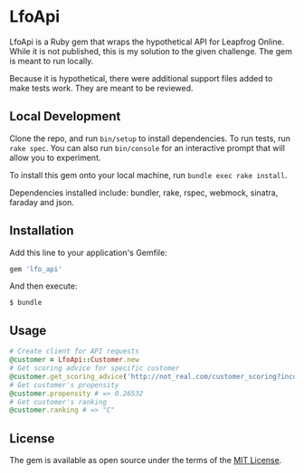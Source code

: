 # LfoApi

LfoApi is a Ruby gem that wraps the hypothetical API for Leapfrog Online. While it is not published, this is my solution to the given challenge. The gem is meant to run locally.

Because it is hypothetical, there were additional support files added to make tests work. They are meant to be reviewed.

## Local Development

Clone the repo, and run `bin/setup` to install dependencies. To run tests, run `rake spec`. You can also run `bin/console` for an interactive prompt that will allow you to experiment.

To install this gem onto your local machine, run `bundle exec rake install`.

Dependencies installed include: bundler, rake, rspec, webmock, sinatra, faraday and json.

## Installation

Add this line to your application's Gemfile:

```ruby
gem 'lfo_api'
```

And then execute:

    $ bundle


## Usage

```ruby
# Create client for API requests
@customer = LfoApi::Customer.new
# Get scoring advice for specific customer
@customer.get_scoring_advice('http://not_real.com/customer_scoring?income=50000&zipcode=60201&age=35') # => or the working url
# Get customer's propensity
@customer.propensity # => 0.26532
# Get customer's ranking
@customer.ranking # => "C"
```

## License

The gem is available as open source under the terms of the [MIT License](http://opensource.org/licenses/MIT).

